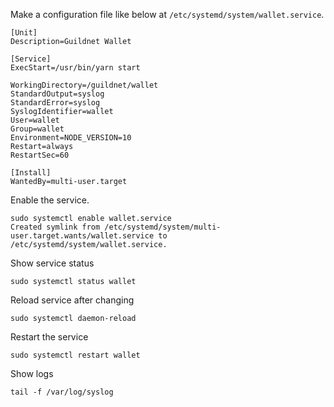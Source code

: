 Make a configuration file like below at `/etc/systemd/system/wallet.service`.

```
[Unit]
Description=Guildnet Wallet

[Service]
ExecStart=/usr/bin/yarn start

WorkingDirectory=/guildnet/wallet
StandardOutput=syslog
StandardError=syslog
SyslogIdentifier=wallet
User=wallet
Group=wallet
Environment=NODE_VERSION=10
Restart=always
RestartSec=60

[Install]
WantedBy=multi-user.target
```

Enable the service.
```shell
sudo systemctl enable wallet.service
Created symlink from /etc/systemd/system/multi-user.target.wants/wallet.service to /etc/systemd/system/wallet.service.
```

Show service status
```shell
sudo systemctl status wallet
```

Reload service after changing
```shell
sudo systemctl daemon-reload
```

Restart the service
```shell
sudo systemctl restart wallet
```

Show logs
```shell
tail -f /var/log/syslog
```
